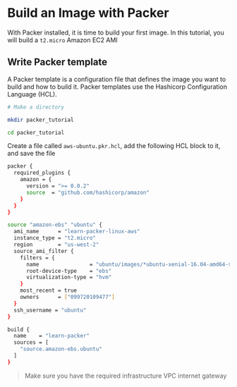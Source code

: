 # Build an Image with Packer

With Packer installed, it is time to build your first image. In this tutorial, you will build a `t2.micro` Amazon EC2 AMI

## Write Packer template

A Packer template is a configuration file that defines the image you want to build and how to build it. Packer templates use the Hashicorp Configuration Language (HCL).

```bash
# Make a directory

mkdir packer_tutorial

cd packer_tutorial
```

Create a file called `aws-ubuntu.pkr.hcl`, add the following HCL block to it, and save the file

```bash
packer {
  required_plugins {
    amazon = {
      version = ">= 0.0.2"
      source  = "github.com/hashicorp/amazon"
    }
  }
}

source "amazon-ebs" "ubuntu" {
  ami_name      = "learn-packer-linux-aws"
  instance_type = "t2.micro"
  region        = "us-west-2"
  source_ami_filter {
    filters = {
      name                = "ubuntu/images/*ubuntu-xenial-16.04-amd64-server-*"
      root-device-type    = "ebs"
      virtualization-type = "hvm"
    }
    most_recent = true
    owners      = ["099720109477"]
  }
  ssh_username = "ubuntu"
}

build {
  name    = "learn-packer"
  sources = [
    "source.amazon-ebs.ubuntu"
  ]
}

```

> Make sure you have the required infrastructure VPC internet gateway